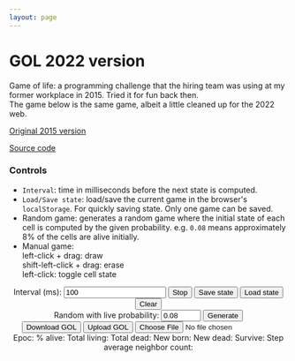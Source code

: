 ```yaml
---
layout: page
---
```


# GOL 2022 version

Game of life: a programming challenge that the hiring team was using at my former workplace in 2015.
Tried it for fun back then.\
The game below is the same game, albeit a little cleaned up for the 2022 web.

[Original 2015 version](./gol2015.html)

[Source code](https://github.com/ynishiza/ynishiza.github.io/tree/master/docs/data/gol/2022)

### Controls

- `Interval`: time in milliseconds before the next state is computed.
- `Load/Save state`: load/save the current game in the browser's `localStorage`. For quickly saving state. Only one game can be saved.
- Random game: generates a random game where the initial state of each cell is computed by the given probability. e.g. `0.08` means approximately 8% of the cells are alive initially.
- Manual game: \
  left-click + drag: draw \
  shift-left-click + drag: erase \
  left-click: toggle cell state

<article id="gol_section">
  <head>
    <link href="data/gol/2022/style.css" rel="stylesheet">
  </head>
  <body>
    <header>
      <section class="gol_controls">
        <label>Interval (ms): <input name="update_interval" type="number" value="100" min="1"></label>
        <button name="start_stop">Stop</button>
        <button name="save">Save state</button>
        <button name="load">Load state</button>
        <button name="clear">Clear</button>
        <section class="gol_generate">
          <label>Random with live probability: <input name="random_prob" step="0.01" type="number" value="0.08" max="1" min="0"></label>
          <button name="random_generate">Generate</button>
        </section>
        <section>
          <button name="download">Download GOL</button>
          <button name="upload">Upload GOL</button>
          <input type="file" name="upload_input">
        </section>
      </section>
      <section class="gol_stats">
        <label>Epoc:<span id="info_epoc"></span></label>
        <label>% alive:<span id="info_percent"></span></label>
        <label>Total living:<span id="info_live"></span></label>
        <label>Total dead:<span id="info_dead"></span></label>
        <label>New born:<span id="info_newborn"></span></label>
        <label>New dead:<span id="info_newdead"></span></label>
        <label>Survive:<span id="info_survive"></span></label>
        <label>Step average neighbor count:<span id="info_neighborcount"></span></label>
      </section>
      <div id="gol_main"></div>
    </header>
  </body>
  <script type="module" src="data/gol/2022/main.js"></script>
  <script>
    // Initialize after script load
    document.querySelector('[src="data/gol/2022/main.js"]')
      .addEventListener('load', () => {
        startGOL();
      });
  </script>
</article>
